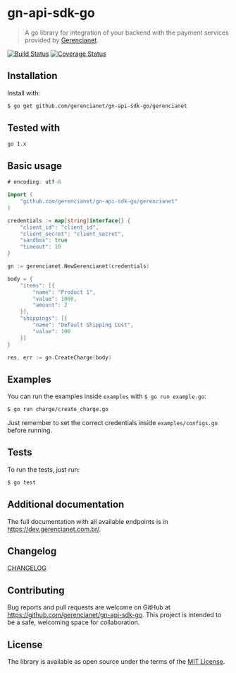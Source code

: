 # gn-api-sdk-go

> A go library for integration of your backend with the payment services
provided by [Gerencianet](http://gerencianet.com.br).

[![Build Status](https://travis-ci.org/gerencianet/gn-api-sdk-go.svg)](https://travis-ci.org/gerencianet/gn-api-sdk-go)
[![Coverage Status](https://coveralls.io/repos/github/gerencianet/gn-api-sdk-go/badge.svg?branch=master)](https://coveralls.io/github/gerencianet/gn-api-sdk-go?branch=master)

## Installation

Install with:

```bash
$ go get github.com/gerencianet/gn-api-sdk-go/gerencianet
```
## Tested with
```
go 1.x
```
## Basic usage

```go
# encoding: utf-8

import (
    "github.com/gerencianet/gn-api-sdk-go/gerencianet"
)

credentials := map[string]interface{} {
    "client_id": "client_id",
    "client_secret": "client_secret",
    "sandbox": true
    "timeout": 10
}

gn := gerencianet.NewGerencianet(credentials)

body = {
    "items": [{
        "name": "Product 1",
        "value": 1000,
        "amount": 2
    }],
    "shippings": [{
        "name": "Default Shipping Cost",
        "value": 100
    }]
}

res, err := gn.CreateCharge(body)

```

## Examples

You can run the examples inside `examples` with
`$ go run example.go`:

```bash
$ go run charge/create_charge.go
```

Just remember to set the correct credentials inside `examples/configs.go` before running.

## Tests

To run the tests, just run:

```bash
$ go test
```

## Additional documentation

The full documentation with all available endpoints is in https://dev.gerencianet.com.br/.

## Changelog

[CHANGELOG](CHANGELOG.md)

## Contributing

Bug reports and pull requests are welcome on GitHub at https://github.com/gerencianet/gn-api-sdk-go. This project is intended to be a safe, welcoming space for collaboration.

## License

The library is available as open source under the terms of the [MIT License](LICENSE).
